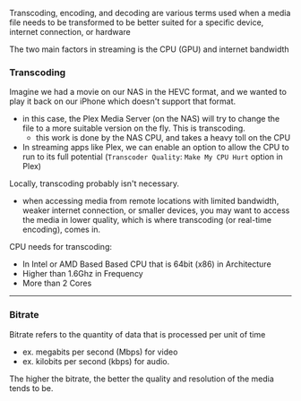 
Transcoding, encoding, and decoding are various terms used when a media file needs to be transformed to be better suited for a specific device, internet connection, or hardware

The two main factors in streaming is the CPU (GPU) and internet bandwidth

### Transcoding
Imagine we had a movie on our NAS in the HEVC format, and we wanted to play it back on our iPhone which doesn't support that format.
- in this case, the Plex Media Server (on the NAS) will try to change the file to a more suitable version on the fly. This is transcoding.
    - this work is done by the NAS CPU, and takes a heavy toll on the CPU
- In streaming apps like Plex, we can enable an option to allow the CPU to run to its full potential (`Transcoder Quality`: `Make My CPU Hurt` option in Plex)

Locally, transcoding probably isn't necessary.
- when accessing media from remote locations with limited bandwidth, weaker internet connection, or smaller devices, you may want to access the media in lower quality, which is where transcoding (or real-time encoding), comes in.

CPU needs for transcoding:
- In Intel or AMD Based Based CPU that is 64bit (x86) in Architecture
- Higher than 1.6Ghz in Frequency
- More than 2 Cores

* * *

### Bitrate
Bitrate refers to the quantity of data that is processed per unit of time
- ex. megabits per second (Mbps) for video 
- ex. kilobits per second (kbps) for audio.

The higher the bitrate, the better the quality and resolution of the media tends to be.